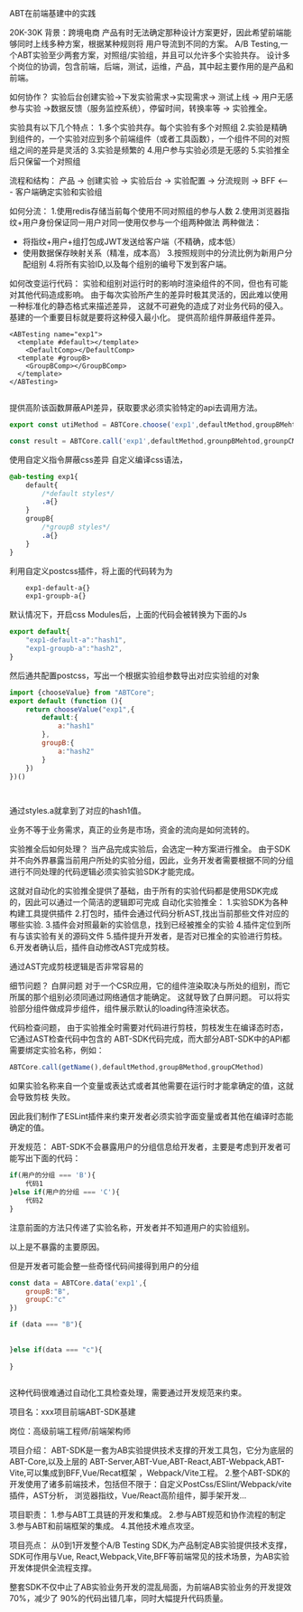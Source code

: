 ABT在前端基建中的实践

20K-30K
背景：跨境电商
产品有时无法确定那种设计方案更好，因此希望前端能够同时上线多种方案，根据某种规则将
用户导流到不同的方案。
A/B Testing,一个ABT实验至少两套方案，对照组/实验组，并且可以允许多个实验共存。
设计多个岗位的协调，包含前端，后端，测试，运维，产品，其中起主要作用的是产品和前端。


如何协作？
实验后台创建实验->下发实验需求->实现需求-> 测试上线 -> 用户无感参与实验 ->数据反馈（服务监控系统），停留时间，转换率等 -> 实验推全。


实验具有以下几个特点：
1.多个实验共存。每个实验有多个对照组
2.实验是精确到组件的，一个实验对应到多个前端组件（或者工具函数），一个组件不同的对照组之间的差异是灵活的
3.实验是频繁的
4.用户参与实验必须是无感的
5.实验推全后只保留一个对照组


流程和结构：
产品 -> 创建实验 -> 实验后台 -> 实验配置 -> 分流规则 -> BFF <--- 客户端确定实验和实验组


如何分流：
1.使用redis存储当前每个使用不同对照组的参与人数
2.使用浏览器指纹+用户身份保证同一用户对同一使用仅参与一个组两种做法
两种做法：
+   将指纹+用户+组打包成JWT发送给客户端（不精确，成本低）
+ 使用数据保存映射关系（精准，成本高）
3.按照规则中的分流比例为新用户分配组别
4.将所有实验ID,以及每个组别的编号下发到客户端。

如何改变运行代码：
实验和组别对运行时的影响时渲染组件的不同，但也有可能对其他代码造成影响。
由于每次实验所产生的差异时极其灵活的，因此难以使用一种标准化的静态格式来描述差异，
这就不可避免的造成了对业务代码的侵入。
基建的一个重要目标就是要将这种侵入最小化。
提供高阶组件屏蔽组件差异。

```vue
<ABTesting name="exp1">
  <template #default></template>
    <DefaultComp></DefaultComp>
  <template #groupB>
    <GroupBComp></GroupBComp>
  </template>
</ABTesting>


```

提供高阶该函数屏蔽API差异，获取要求必须实验特定的api去调用方法。

```js
export const utiMethod = ABTCore.choose('exp1',defaultMethod,groupBMehtod,grounpCMehtod)

const result = ABTCore.call('exp1',defaultMethod,grounpBMehtod,grounpCMehtod);

```

使用自定义指令屏蔽css差异
自定义编译css语法，
```css
@ab-testing exp1{
    default{
        /*default styles*/
        .a{}
    }
    groupB{
        /*groupB styles*/
        .a{}
    }
}


```
利用自定义postcss插件，将上面的代码转为为
```css
    exp1-default-a{}
    exp1-groupb-a{}
```

默认情况下，开启css Modules后，上面的代码会被转换为下面的Js

```js
export default{
    "exp1-default-a":"hash1",
    "exp1-groupb-a":"hash2",
}

```
然后通共配置postcss，写出一个根据实验组参数导出对应实验组的对象

```js
import {chooseValue} from "ABTCore";
export default (function (){
    return chooseValue("exp1",{
        default:{
            a:"hash1"
        },
        groupB:{
            a:"hash2"
        }
    })
})()




```

通过styles.a就拿到了对应的hash1值。


业务不等于业务需求，真正的业务是市场，资金的流向是如何流转的。

实验推全后如何处理？
当产品完成实验后，会选定一种方案进行推全。
由于SDK并不向外界暴露当前用户所处的实验分组，因此，业务开发者需要根据不同的分组
进行不同处理的代码逻辑必须实验实验SDK才能完成。

这就对自动化的实验推全提供了基础，由于所有的实验代码都是使用SDK完成的，因此可以通过一个简洁的逻辑即可完成
自动化实验推全：
1.实验SDK为各种构建工具提供插件
2.打包时，插件会通过代码分析AST,找出当前那些文件对应的哪些实验.
3.插件会对照最新的实验信息，找到已经被推全的实验
4.插件定位到所有与该实验有关的源码文件
5.插件提升开发者，是否对已推全的实验进行剪枝。
6.开发者确认后，插件自动修改AST完成剪枝。


通过AST完成剪枝逻辑是否非常容易的

细节问题？
白屏问题
对于一个CSR应用，它的组件渲染取决与所处的组别，而它所属的那个组别必须同通过网络通信才能确定。
这就导致了白屏问题。
可以将实验部分组件做成异步组件，组件展示默认的loading待渲染状态。

代码检查问题，
由于实验推全时需要对代码进行剪枝，剪枝发生在编译态时态，它通过AST检查代码中包含的
ABT-SDK代码完成，而大部分ABT-SDK中的API都需要绑定实验名称，例如：
```js
ABTCore.call(getName(),defaultMethod,groupBMethod,groupCMethod)
```
如果实验名称来自一个变量或表达式或者其他需要在运行时才能拿确定的值，这就会导致剪枝
失败。


因此我们制作了ESLint插件来约束开发者必须实验字面变量或者其他在编译时态能确定的值。

开发规范：
ABT-SDK不会暴露用户的分组信息给开发者，主要是考虑到开发者可能写出下面的代码：
```js
if(用户的分组 === 'B'){
    代码1
}else if(用户的分组 === 'C'){
    代码2
}

```
注意前面的方法只传递了实验名称，开发者并不知道用户的实验组别。

以上是不暴露的主要原因。

但是开发者可能会整一些奇怪代码间接得到用户的分组

```js
const data = ABTCore.data('exp1',{
    groupB:"B",
    groupC:"c"
})

if (data === "B"){
    
    
}else if(data === "c"){
    
}



```
这种代码很难通过自动化工具检查处理，需要通过开发规范来约束。


项目名：xxx项目前端ABT-SDK基建

岗位：高级前端工程师/前端架构师

项目介绍：
ABT-SDK是一套为AB实验提供技术支撑的开发工具包，它分为底层的ABT-Core,以及上层的
ABT-Server,ABT-Vue,ABT-React,ABT-Webpack,ABT-Vite,可以集成到BFF,Vue/Recat框架
，Webpack/Vite工程。
2.整个ABT-SDK的开发使用了诸多前端技术，包括但不限于：自定义PostCss/ESlint/Webpack/vite插件，AST分析，
浏览器指纹，Vue/React高阶组件，脚手架开发...

项目职责：
1.参与ABT工具链的开发和集成。
2.参与ABT规范和协作流程的制定
3.参与ABT和前端框架的集成。
4.其他技术难点攻坚。

项目亮点：
从0到1开发整个A/B Testing SDK,为产品制定AB实验提供技术支撑，SDK可作用与Vue,
React,Webpack,Vite,BFF等前端常见的技术场景，为AB实验开发体提供全流程支撑。

整套SDK不仅中止了AB实验业务开发的混乱局面，为前端AB实验业务的开发提效70%，减少了
90%的代码出错几率，同时大幅提升代码质量。















































